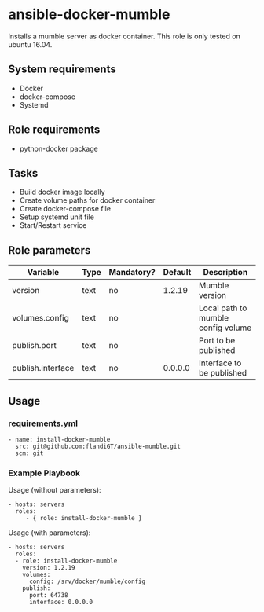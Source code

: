 # ansible-docker-mumble

Installs a mumble server as docker container.
This role is only tested on ubuntu 16.04.

## System requirements

* Docker
* docker-compose
* Systemd

## Role requirements

* python-docker package

## Tasks

* Build docker image locally
* Create volume paths for docker container
* Create docker-compose file
* Setup systemd unit file
* Start/Restart service

## Role parameters

| Variable      | Type | Mandatory? | Default | Description           |
|---------------|------|------------|---------|-----------------------|
| version       | text | no         | 1.2.19  | Mumble version        |
| volumes.config | text | no        | <empty> | Local path to mumble config volume |
| publish.port   | text | no        | <empty> | Port to be published               |
| publish.interface | text | no     | 0.0.0.0 | Interface to be published          |

## Usage

### requirements.yml

```
- name: install-docker-mumble
  src: git@github.com:flandiGT/ansible-mumble.git
  scm: git
```

### Example Playbook

Usage (without parameters):

    - hosts: servers
      roles:
         - { role: install-docker-mumble }

Usage (with parameters):

    - hosts: servers
      roles:
      - role: install-docker-mumble
        version: 1.2.19
        volumes:
          config: /srv/docker/mumble/config
        publish:
          port: 64738
          interface: 0.0.0.0
